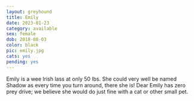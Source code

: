 ```yaml
---
layout: greyhound
title: Emily
date: 2023-01-23
category: available
sex: female
dob: 2018-08-03
color: black
pic: emily.jpg
cats: yes
pending: yes
---
```


Emily is a wee Irish lass at only 50 lbs. She could very well be named Shadow as every time you turn around, there she is! Dear Emily has zero prey drive; we believe she would do just fine with a cat or other small pet.  
